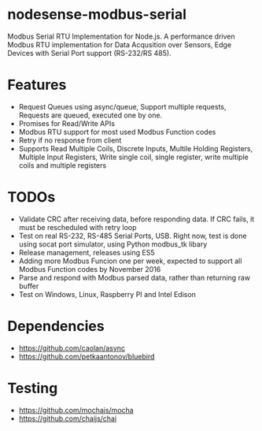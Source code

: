 # nodesense-modbus-serial

Modbus Serial RTU Implementation for Node.js. A performance driven Modbus RTU implementation for Data Acqusition over Sensors, Edge Devices with Serial Port support (RS-232/RS 485).

Features
========

* Request Queues using async/queue, Support multiple requests, Requests are queued, executed one by one.
* Promises for Read/Write APIs
* Modbus RTU support for most used Modbus Function codes
* Retry if no response from client
* Supports Read Multiple Coils, Discrete Inputs, Multile Holding Registers, Multiple Input Registers, Write single coil, single register, write multiple coils and multiple registers

TODOs
=====

* Validate CRC after receiving data, before responding data. If CRC fails, it must be rescheduled with retry loop
* Test on real RS-232, RS-485 Serial Ports, USB. Right now, test is done using socat port simulator, using Python modbus_tk libary
* Release management, releases using ES5
* Adding more Modbus Funcion one per week, expected to support all Modbus Function codes by November 2016
* Parse and respond with Modbus parsed data, rather than returning raw buffer
* Test on Windows, Linux, Raspberry PI and Intel Edison


Dependencies
============

* https://github.com/caolan/async
* https://github.com/petkaantonov/bluebird


Testing
=======

* https://github.com/mochajs/mocha
* https://github.com/chaijs/chai
